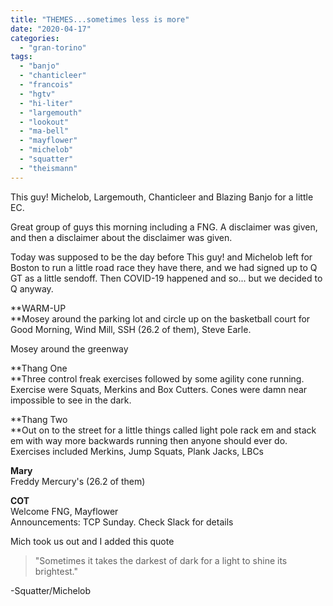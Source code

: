```yaml
---
title: "THEMES...sometimes less is more"
date: "2020-04-17"
categories: 
  - "gran-torino"
tags: 
  - "banjo"
  - "chanticleer"
  - "francois"
  - "hgtv"
  - "hi-liter"
  - "largemouth"
  - "lookout"
  - "ma-bell"
  - "mayflower"
  - "michelob"
  - "squatter"
  - "theismann"
---
```


This guy! Michelob, Largemouth, Chanticleer and Blazing Banjo for a little EC.

Great group of guys this morning including a FNG. A disclaimer was given, and then a disclaimer about the disclaimer was given.

Today was supposed to be the day before This guy! and Michelob left for Boston to run a little road race they have there, and we had signed up to Q GT as a little sendoff. Then COVID-19 happened and so... but we decided to Q anyway.

**WARM-UP  
**Mosey around the parking lot and circle up on the basketball court for Good Morning, Wind Mill, SSH (26.2 of them), Steve Earle.

Mosey around the greenway

**Thang One  
**Three control freak exercises followed by some agility cone running. Exercise were Squats, Merkins and Box Cutters. Cones were damn near impossible to see in the dark.

**Thang Two  
**Out on to the street for a little things called light pole rack em and stack em with way more backwards running then anyone should ever do. Exercises included Merkins, Jump Squats, Plank Jacks, LBCs

**Mary**  
Freddy Mercury's (26.2 of them)

**COT**  
Welcome FNG, Mayflower  
Announcements: TCP Sunday. Check Slack for details

Mich took us out and I added this quote

> "Sometimes it takes the darkest of dark for a light to shine its brightest."

\-Squatter/Michelob
